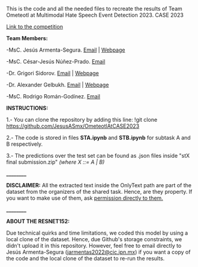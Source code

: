 This is the code and all the needed files to recreate the results of Team Ometeotl at Multimodal Hate Speech Event Detection 2023. CASE 2023

[Link to the competition](https://codalab.lisn.upsaclay.fr/competitions/13087)

**Team Members:**

-MsC. Jesús Armenta-Segura. [Email](mailto:jarmentas2022@cic.ipn.mx) | [Webpage](https://sites.google.com/view/jesusarmentasegura)

-MsC. César-Jesús Núñez-Prado. [Email](mailto:cnunezp@ipn.mx)

-Dr. Grigori Sidorov. [Email](mailto:sidorov@cic.ipn.mx) | [Webpage](https://www.cic.ipn.mx/~sidorov/)

-Dr. Alexander Gelbukh. [Email](mailto:gelbukh@cic.ipn.mx) | [Webpage](https://www.gelbukh.com/)

-MsC. Rodrigo Román-Godínez. [Email](mailto:rromang2019@cic.ipn.mx)

**INSTRUCTIONS:**

1.- You can clone the repository by adding this line: !git clone https://github.com/JesusASmx/OmeteotlAtCASE2023

2.- The code is stored in files **STA.ipynb** and **STB.ipynb** for subtask A and B respectively.

3.- The predictions over the test set can be found as .json files inside "stX final submission.zip" _(where X ::= A | B)_

**________**

**DISCLAIMER:** All the extracted text inside the OnlyText path are part of the dataset from the organizers of the shared task. Hence, are they property. If you want to make use of them, ask [permission directly to them.](https://codalab.lisn.upsaclay.fr/competitions/13087#learn_the_details-terms_and_conditions)

**________**

**ABOUT THE RESNET152:**

Due technical quirks and time limitations, we coded this model by using a local clone of the dataset. Hence, due Github's storage constraints, we didn't upload it in this repository. 
However, feel free to email directly to Jesús Armenta-Segura (jarmentas2022@cic.ipn.mx) if you want a copy of the code and the local clone of the dataset to re-run the results.
